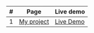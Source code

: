 |#|Page                                                                   | Live demo
|:-:|---------------------------------------------------------------------|--------------
|1|[My project](https://github.com/risopus21004/page/tree/main/index.html)| [Live Demo](https://Page.com/index.html/)
